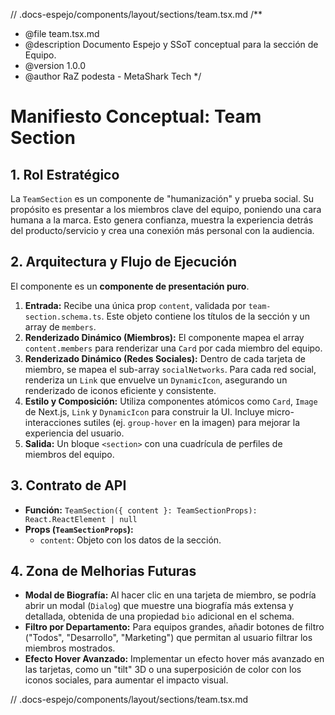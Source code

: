 // .docs-espejo/components/layout/sections/team.tsx.md
/\*\*

- @file team.tsx.md
- @description Documento Espejo y SSoT conceptual para la sección de Equipo.
- @version 1.0.0
- @author RaZ podesta - MetaShark Tech
  \*/

# Manifiesto Conceptual: Team Section

## 1. Rol Estratégico

La `TeamSection` es un componente de "humanización" y prueba social. Su propósito es presentar a los miembros clave del equipo, poniendo una cara humana a la marca. Esto genera confianza, muestra la experiencia detrás del producto/servicio y crea una conexión más personal con la audiencia.

## 2. Arquitectura y Flujo de Ejecución

El componente es un **componente de presentación puro**.

1.  **Entrada:** Recibe una única prop `content`, validada por `team-section.schema.ts`. Este objeto contiene los títulos de la sección y un array de `members`.
2.  **Renderizado Dinámico (Miembros):** El componente mapea el array `content.members` para renderizar una `Card` por cada miembro del equipo.
3.  **Renderizado Dinámico (Redes Sociales):** Dentro de cada tarjeta de miembro, se mapea el sub-array `socialNetworks`. Para cada red social, renderiza un `Link` que envuelve un `DynamicIcon`, asegurando un renderizado de iconos eficiente y consistente.
4.  **Estilo y Composición:** Utiliza componentes atómicos como `Card`, `Image` de Next.js, `Link` y `DynamicIcon` para construir la UI. Incluye micro-interacciones sutiles (ej. `group-hover` en la imagen) para mejorar la experiencia del usuario.
5.  **Salida:** Un bloque `<section>` con una cuadrícula de perfiles de miembros del equipo.

## 3. Contrato de API

- **Función:** `TeamSection({ content }: TeamSectionProps): React.ReactElement | null`
- **Props (`TeamSectionProps`):**
  - `content`: Objeto con los datos de la sección.

## 4. Zona de Melhorias Futuras

- **Modal de Biografía:** Al hacer clic en una tarjeta de miembro, se podría abrir un modal (`Dialog`) que muestre una biografía más extensa y detallada, obtenida de una propiedad `bio` adicional en el schema.
- **Filtro por Departamento:** Para equipos grandes, añadir botones de filtro ("Todos", "Desarrollo", "Marketing") que permitan al usuario filtrar los miembros mostrados.
- **Efecto Hover Avanzado:** Implementar un efecto hover más avanzado en las tarjetas, como un "tilt" 3D o una superposición de color con los iconos sociales, para aumentar el impacto visual.

// .docs-espejo/components/layout/sections/team.tsx.md

